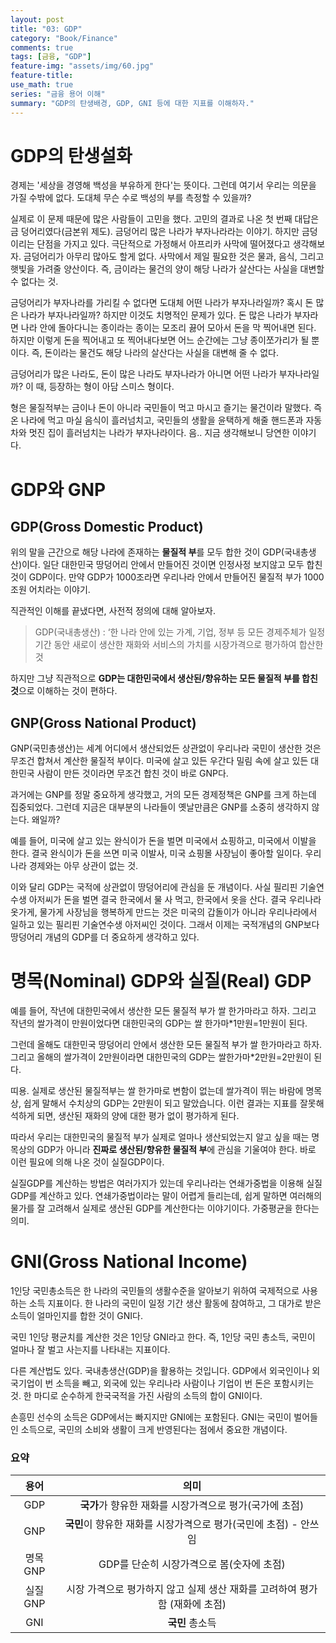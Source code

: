 ```yaml
---
layout: post
title: "03: GDP"
category: "Book/Finance"
comments: true
tags: [금융, "GDP"]
feature-img: "assets/img/60.jpg"
feature-title:
use_math: true
series: "금융 용어 이해"
summary: "GDP의 탄생배경, GDP, GNI 등에 대한 지표를 이해하자."
---
```


# GDP의 탄생설화

경제는 '세상을 경영해 백성을 부유하게 한다'는 뜻이다. 그런데 여기서 우리는 의문을 가질 수밖에 없다. 도대체 무슨 수로 백성의 부를 측정할 수 있을까?

실제로 이 문제 때문에 많은 사람들이 고민을 했다. 고민의 결과로 나온 첫 번째 대답은 금 덩어리였다(금본위 제도). 금덩어리 많은 나라가 부자나라라는 이야기. 하지만 금덩이리는 단점을 가지고 있다. 극단적으로 가정해서 아프리카 사막에 떨어졌다고 생각해보자. 금덩어리가 아무리 많아도 할게 없다. 사막에서 제일 필요한 것은 물과, 음식, 그리고 햇빛을 가려줄 양산이다. 즉, 금이라는 물건의 양이 해당 나라가 살산다는 사실을 대변할 수 없다는 것.

금덩어리가 부자나라를 가리킬 수 없다면 도대체 어떤 나라가 부자나라일까? 혹시 돈 많은 나라가 부자나라일까? 하지만 이것도 치명적인 문제가 있다. 돈 많은 나라가 부자라면 나라 안에 돌아다니는 종이라는 종이는 모조리 끓어 모아서 돈을 막 찍어내면 된다. 하지만 이렇게 돈을 찍어내고 또 찍어내다보면 어느 순간에는 그냥 종이쪼가리가 될 뿐이다. 즉, 돈이라는 물건도 해당 나라의 살산다는 사실을 대변해 줄 수 없다.

금덩어리가 많은 나라도, 돈이 많은 나라도 부자나라가 아니면 어떤 나라가 부자나라일까? 이 때, 등장하는 형이 아담 스미스 형이다.

형은 물질적부는 금이나 돈이 아니라 국민들이 먹고 마시고 즐기는 물건이라 말했다. 즉 온 나라에 먹고 마실 음식이 흘러넘치고, 국민들의 생활을 윤택하게 해줄 핸드폰과 자동차와 멋진 집이 흘러넘치는 나라가 부자나라이다. 음.. 지금 생각해보니 당연한 이야기다.

# GDP와 GNP

## GDP(Gross Domestic Product)

위의 말을 근간으로 해당 나라에 존재하는 **물질적 부**를 모두 합한 것이 GDP(국내총생산)이다. 일단 대한민국 땅덩어리 안에서 만들어진 것이면 인정사정 보지않고 모두 합친것이 GDP이다. 만약 GDP가 1000조라면 우리나라 안에서 만들어진 물질적 부가 1000조원 어치라는 이야기.

직관적인 이해를 끝냈다면, 사전적 정의에 대해 알아보자.

> GDP(국내총생산) : ‘한 나라 안에 있는 가계, 기업, 정부 등 모든 경제주체가 일정기간 동안 새로이 생산한 재화와 서비스의 가치를 시장가격으로 평가하여 합산한 것

하지만 그냥 직관적으로 **GDP는 대한민국에서 생산된/향유하는 모든 물질적 부를 합친 것**으로 이해하는 것이 편하다.

## GNP(Gross National Product)

GNP(국민총생산)는 세계 어디에서 생산되었든 상관없이 우리나라 국민이 생산한 것은 무조건 합쳐서 계산한 물질적 부이다. 미국에 살고 있든 우간다 밀림 속에 살고 있든 대한민국 사람이 만든 것이라면 무조건 합친 것이 바로 GNP다.

과거에는 GNP를 정말 중요하게 생각했고, 거의 모든 경제정책은 GNP를 크게 하는데 집중되었다. 그런데 지금은 대부분의 나라들이 옛날만큼은 GNP를 소중히 생각하지 않는다. 왜일까?

예를 들어, 미국에 살고 있는 완식이가 돈을 벌면 미국에서 쇼핑하고, 미국에서 이발을 한다. 결국 완식이가 돈을 쓰면 미국 이발사, 미국 쇼핑몰 사장님이 좋아할 일이다. 우리나라 경제와는 아무 상관이 없는 것.

이와 달리 GDP는 국적에 상관없이 땅덩어리에 관심을 둔 개념이다. 사실 필리핀 기술연수생 아저씨가 돈을 벌면 결국 한국에서 물 사 먹고, 한국에서 옷을 산다. 결국 우리나라 옷가게, 물가게 사장님을 행복하게 만드는 것은 미국의 갑돌이가 아니라 우리나라에서 일하고 있는 필리핀 기술연수생 아저씨인 것이다. 그래서 이제는 국적개념의 GNP보다 땅덩어리 개념의 GDP를 더 중요하게 생각하고 있다.

# 명목(Nominal) GDP와 실질(Real) GDP

예를 들어, 작년에 대한민국에서 생산한 모든 물질적 부가 쌀 한가마라고 하자. 그리고 작년의 쌀가격이 만원이었다면 대한민국의 GDP는 쌀 한가마\*1만원=1만원이 된다.

그런데 올해도 대한민국 땅덩어리 안에서 생산한 모든 물질적 부가 쌀 한가마라고 하자. 그리고 올해의 쌀가격이 2만원이라면 대한민국의 GDP는 쌀한가마\*2만원=2만원이 된다.

띠용. 실제로 생산된 물질적부는 쌀 한가마로 변함이 없는데 쌀가격이 뛰는 바람에 명목상, 쉽게 말해서 수치상의 GDP는 2만원이 되고 말았습니다. 이런 결과는 지표를 잘못해석하게 되면, 생산된 재화의 양에 대한 평가 없이 평가하게 된다.

따라서 우리는 대한민국의 물질적 부가 실제로 얼마나 생산되었는지 알고 싶을 때는 명목상의 GDP가 아니라 **진짜로 생산된/향유한 물질적 부**에 관심을 기울여야 한다. 바로 이런 필요에 의해 나온 것이 실질GDP이다.

실질GDP를 계산하는 방법은 여러가지가 있는데 우리나라는 연쇄가중법을 이용해 실질GDP를 계산하고 있다. 연쇄가중법이라는 말이 어렵게 들리는데, 쉽게 말하면 여러해의 물가를 잘 고려해서 실제로 생산된 GDP를 계산한다는 이야기이다. 가중평균을 한다는 의미.

# GNI(Gross National Income)

1인당 국민총소득은 한 나라의 국민들의 생활수준을 알아보기 위하여 국제적으로 사용하는 소득 지표이다. 한 나라의 국민이 일정 기간 생산 활동에 참여하고, 그 대가로 받은 소득이 얼마인지를 합한 것이 GNI다.

국민 1인당 평균치를 계산한 것은 1인당 GNI라고 한다. 즉, 1인당 국민 총소득, 국민이 얼마나 잘 벌고 사는지를 나타내는 지표이다.

다른 계산법도 있다. 국내총생산(GDP)을 활용하는 것입니다. GDP에서 외국인이나 외국기업이 번 소득을 빼고, 외국에 있는 우리나라 사람이나 기업이 번 돈은 포함시키는 것. 한 마디로 순수하게 한국국적을 가진 사람의 소득의 합이 GNI이다.

손흥민 선수의 소득은 GDP에서는 빠지지만 GNI에는 포함된다. GNI는 국민이 벌어들인 소득으로, 국민의 소비와 생활이 크게 반영된다는 점에서 중요한 개념이다.

### 요약

|   용어   |                                    의미                                    |
| :------: | :------------------------------------------------------------------------: |
|   GDP    |          **국가**가 향유한 재화를 시장가격으로 평가(국가에 초점)           |
|   GNP    |      **국민**이 향유한 재화를 시장가격으로 평가(국민에 초점) - 안쓰임      |
| 명목 GNP |                 GDP를 단순히 시장가격으로 봄(숫자에 초점)                  |
| 실질 GNP | 시장 가격으로 평가하지 않고 실제 생산 재화를 고려하여 평가함 (재화에 초점) |
|   GNI    |                              **국민** 총소득                               |
